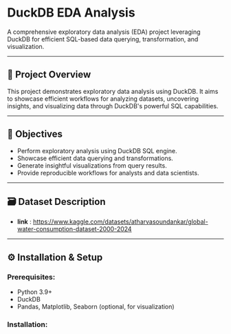 # DuckDB EDA Analysis

A comprehensive exploratory data analysis (EDA) project leveraging DuckDB for efficient SQL-based data querying, transformation, and visualization.

---

## 📌 Project Overview
This project demonstrates exploratory data analysis using DuckDB. It aims to showcase efficient workflows for analyzing datasets, uncovering insights, and visualizing data through DuckDB's powerful SQL capabilities.

---

## 🚀 Objectives
- Perform exploratory analysis using DuckDB SQL engine.
- Showcase efficient data querying and transformations.
- Generate insightful visualizations from query results.
- Provide reproducible workflows for analysts and data scientists.

---

## 🗃️ Dataset Description
- **link** : https://www.kaggle.com/datasets/atharvasoundankar/global-water-consumption-dataset-2000-2024

---

## ⚙️ Installation & Setup

### Prerequisites:
- Python 3.9+
- DuckDB
- Pandas, Matplotlib, Seaborn (optional, for visualization)

### Installation:
